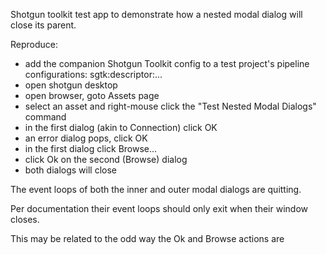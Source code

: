 Shotgun toolkit test app to demonstrate how a nested modal dialog will close its parent.

Reproduce:
- add the companion Shotgun Toolkit config to a test project's pipeline configurations:
    sgtk:descriptor:...
- open shotgun desktop
- open browser, goto Assets page
- select an asset and right-mouse click the "Test Nested Modal Dialogs" command
- in the first dialog (akin to Connection) click OK
- an error dialog pops, click OK
- in the first dialog click Browse...
- click Ok on the second (Browse) dialog
- both dialogs will close

The event loops of both the inner and outer modal dialogs are quitting.

Per documentation their event loops should only exit when their window closes.

This may be related to the odd way the Ok and Browse actions are 